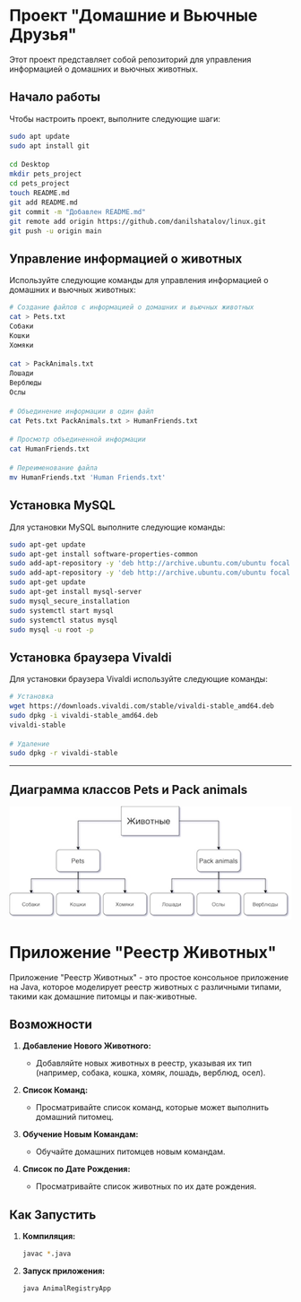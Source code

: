 # Проект "Домашние и Вьючные Друзья"

Этот проект представляет собой репозиторий для управления информацией о домашних и вьючных животных.

## Начало работы

Чтобы настроить проект, выполните следующие шаги:

```bash
sudo apt update
sudo apt install git

cd Desktop
mkdir pets_project
cd pets_project
touch README.md
git add README.md
git commit -m "Добавлен README.md"
git remote add origin https://github.com/danilshatalov/linux.git
git push -u origin main
```

## Управление информацией о животных

Используйте следующие команды для управления информацией о домашних и вьючных животных:
```bash
# Создание файлов с информацией о домашних и вьючных животных
cat > Pets.txt 
Собаки
Кошки
Хомяки

cat > PackAnimals.txt 
Лошади
Верблюды
Ослы

# Объединение информации в один файл
cat Pets.txt PackAnimals.txt > HumanFriends.txt

# Просмотр объединенной информации
cat HumanFriends.txt

# Переименование файла
mv HumanFriends.txt 'Human Friends.txt'
```
## Установка MySQL

Для установки MySQL выполните следующие команды:


```bash
sudo apt-get update
sudo apt-get install software-properties-common
sudo add-apt-repository -y 'deb http://archive.ubuntu.com/ubuntu focal universe'
sudo add-apt-repository -y 'deb http://archive.ubuntu.com/ubuntu focal main universe'
sudo apt-get update
sudo apt-get install mysql-server
sudo mysql_secure_installation
sudo systemctl start mysql
sudo systemctl status mysql
sudo mysql -u root -p
```
## Установка браузера Vivaldi

Для установки браузера Vivaldi используйте следующие команды:


```bash
# Установка
wget https://downloads.vivaldi.com/stable/vivaldi-stable_amd64.deb
sudo dpkg -i vivaldi-stable_amd64.deb
vivaldi-stable

# Удаление 
sudo dpkg -r vivaldi-stable
```
___

## Диаграмма классов Pets и Pack animals

![Image alt](https://github.com/danilshatalov/linux/blob/main/diagram.jpg)

# Приложение "Реестр Животных"

Приложение "Реестр Животных" - это простое консольное приложение на Java, которое моделирует реестр животных с различными типами, такими как домашние питомцы и пак-животные.

## Возможности

1. **Добавление Нового Животного:**
   - Добавляйте новых животных в реестр, указывая их тип (например, собака, кошка, хомяк, лошадь, верблюд, осел).

2. **Список Команд:**
   - Просматривайте список команд, которые может выполнить домашний питомец.

3. **Обучение Новым Командам:**
   - Обучайте домашних питомцев новым командам.

4. **Список по Дате Рождения:**
   - Просматривайте список животных по их дате рождения.

## Как Запустить

1. **Компиляция:**
   ```bash
   javac *.java
   ```
2. **Запуск приложения:**
   ```bash
   java AnimalRegistryApp
   ```



